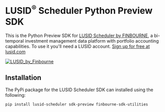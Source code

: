# LUSID<sup>®</sup> Scheduler Python Preview SDK
This is the Python Preview SDK for [LUSID Scheduler by FINBOURNE](https://www.finbourne.com/lusid-technology), a bi-temporal investment management data platform with portfolio accounting capabilities. To use it you'll need a LUSID account. [Sign up for free at lusid.com](https://www.lusid.com/app/signup)

<a href="https://www.lusid.com/app/signup"><img src="https://content.finbourne.com/LUSID_repo.png" alt="LUSID_by_Finbourne"></a>

## Installation

The PyPi package for the LUSID Scheduler SDK can installed using the following:

```
pip install lusid-scheduler sdk-preview finbourne-sdk-utilities
```
